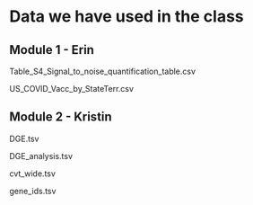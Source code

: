 # Data we have used in the class

## Module 1 - Erin

Table_S4_Signal_to_noise_quantification_table.csv

US_COVID_Vacc_by_StateTerr.csv

## Module 2 - Kristin

DGE.tsv  

DGE_analysis.tsv   

cvt_wide.tsv   

gene_ids.tsv


